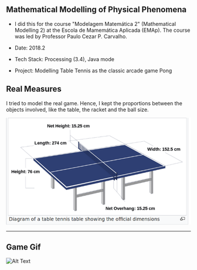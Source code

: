 Mathematical Modelling of Physical Phenomena 
---

 + I did this for the course "Modelagem Matemática 2" (Mathematical Modelling 2) at the Escola de Mamemática Aplicada (EMAp). The course was led by Professor Paulo Cezar P. Carvalho.

 + Date: 2018.2

 + Tech Stack: Processing (3.4), Java mode

 + Project: Modelling Table Tennis as the classic arcade game Pong
 
Real Measures
---
 
 I tried to model the real game. Hence, I kept the proportions between the objects involved, like the table, the racket and the ball size. 
 
 ![alt text](https://github.com/pdelfino/physics/blob/master/rules-sizes.png "Logo Title Text 1")

---

Game Gif
---

![Alt Text](https://media.giphy.com/media/2440Yhc1g5va07Ly09/giphy.gif)
